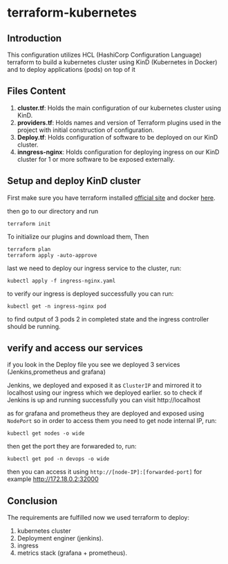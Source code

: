 # terraform-kubernetes

## Introduction
This configuration utilizes HCL (HashiCorp Configuration Language) terraform to build a kubernetes cluster using KinD (Kubernetes in Docker) and to deploy applications (pods) on top of it

## Files Content
1. **cluster.tf**: Holds the main configuration of our kubernetes cluster using KinD.
2.  **providers.tf**: Holds names and version of Terraform plugins used in the project with initial construction of configuration.
3.  **Deploy.tf**: Holds configuration of software to be deployed on our KinD cluster.
4.  **inngress-nginx**: Holds configuration for deploying ingress on our KinD cluster for 1 or more software to be exposed externally.


## Setup and deploy KinD cluster

First make sure you have terraform installed  [official site](https://developer.hashicorp.com/terraform/tutorials/aws-get-started/install-cli) and docker [here](https://docs.docker.com/engine/install/).

then go to our directory and run

```hcl
terraform init
```
To initialize our plugins and download them, Then

```hcl
terraform plan
terraform apply -auto-approve
```

last we need to deploy our ingress service to the cluster, run:

```shell
kubectl apply -f ingress-nginx.yaml
```

to verify our ingress is deployed successfully you can run:
```
kubectl get -n ingress-nginx pod
```

to find output of 3 pods 2 in completed state and the ingress controller should be running.

## verify and access our services
if you look in the Deploy file you see we deployed 3 services (Jenkins,prometheus and grafana)

Jenkins, we deployed and exposed it as `ClusterIP` and mirrored it to localhost using our ingress which we deployed earlier.
so to check if Jenkins is up and running successfully you can visit http://localhost

as for grafana and prometheus they are deployed and exposed  using `NodePort` so in order to access them you need to get node internal IP, run:
```
kubectl get nodes -o wide
```
then get the port they are forwareded to, run:
```
kubectl get pod -n devops -o wide
```
then you can access it using `http://[node-IP]:[forwarded-port]` for example http://172.18.0.2:32000

## Conclusion
The requirements are fulfilled now we used terraform to deploy:
1. kubernetes cluster
2. Deployment enginer (jenkins).
3. ingress
4. metrics stack (grafana + prometheus).
